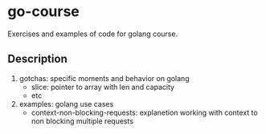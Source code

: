 # go-course
Exercises and examples of code for golang course.

## Description
1. gotchas: specific moments and behavior on golang 
    - slice: pointer to array with len and capacity
    - etc
1. examples: golang use cases
    - context-non-blocking-requests: explanetion working with context to non blocking multiple requests